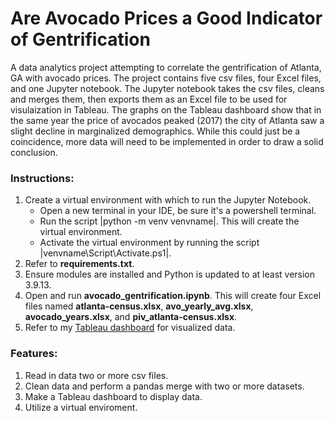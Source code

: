# Are Avocado Prices a Good Indicator of Gentrification

A data analytics project attempting to correlate the gentrification of Atlanta, GA with avocado prices. The project contains five csv files, four Excel files, and one Jupyter notebook. The Jupyter notebook takes the csv files, cleans and merges them, then exports them as an Excel file to be used for visulaization in Tableau. The graphs on the Tableau dashboard show that in the same year the price of avocados peaked (2017) the city of Atlanta saw a slight decline in marginalized demographics. While this could just be a coincidence, more data will need to be implemented in order to draw a solid conclusion.


### Instructions:
1. Create a virtual environment with which to run the Jupyter Notebook.
    - Open a new terminal in your IDE, be sure it's a powershell terminal.
    - Run the script |python -m venv venvname|. This will create the virtual environment.
    - Activate the virtual environment by running the script |venvname\Script\Activate.ps1|.
2. Refer to **requirements.txt**.
3. Ensure modules are installed and Python is updated to at least version 3.9.13.
4. Open and run **avocado_gentrification.ipynb**. This will create four Excel files named **atlanta-census.xlsx**, **avo_yearly_avg.xlsx**, **avocado_years.xlsx**, and **piv_atlanta-census.xlsx**.
5. Refer to my [Tableau dashboard](https://public.tableau.com/views/AvocadosandGentrification/Dashboard1?:language=en-US&publish=yes&:display_count=n&:origin=viz_share_link) for visualized data.


### Features:
1. Read in data two or more csv files.
2. Clean data and perform a pandas merge with two or more datasets.
3. Make a Tableau dashboard to display data.
4. Utilize a virtual enviroment.
